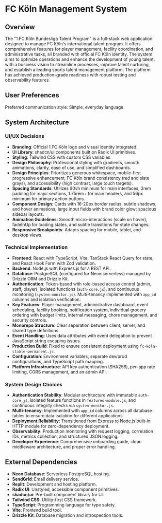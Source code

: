 # FC Köln Management System

## Overview

The "1.FC Köln Bundesliga Talent Program" is a full-stack web application designed to manage FC Köln's international talent program. It offers comprehensive features for player management, facility coordination, and administrative tasks, all branded with official FC Köln identity. The system aims to optimize operations and enhance the development of young talent, with a business vision to streamline processes, improve talent nurturing, and establish a leading sports talent management platform. The platform has achieved production-grade readiness with robust testing and observability features.

## User Preferences

Preferred communication style: Simple, everyday language.

## System Architecture

### UI/UX Decisions
- **Branding**: Official 1.FC Köln logo and visual identity integrated.
- **UI Library**: shadcn/ui components built on Radix UI primitives.
- **Styling**: Tailwind CSS with custom CSS variables.
- **Design Philosophy**: Professional styling with gradients, smooth animations, clarity, ease of use, and simplified dashboards.
- **Design Principles**: Prioritizes generous whitespace, mobile-first progressive enhancement, FC Köln brand consistency (red and slate grays), and accessibility (high contrast, large touch targets).
- **Spacing Standards**: Utilizes 90vh minimum for main interfaces, 3rem padding for major sections, 1.75rem+ for main headers, and 56px minimum for primary action buttons.
- **Component Design**: Cards with 16-20px border radius, subtle shadows, and hover animations; large input fields with brand color glow; spacious sidebar layouts.
- **Animation Guidelines**: Smooth micro-interactions (scale on hover), fadeInUp for loading states, and subtle transitions for state changes.
- **Responsive Breakpoints**: Adapts spacing for mobile, tablet, and desktop views.

### Technical Implementation
- **Frontend**: React with TypeScript, Vite, TanStack React Query for state, and React Hook Form with Zod validation.
- **Backend**: Node.js with Express.js for a REST API.
- **Database**: PostgreSQL (configured for Neon serverless) managed by Drizzle ORM and Drizzle Kit.
- **Authentication**: Token-based with role-based access control (admin, staff, player), isolated functions (`auth-core.js`), and continuous monitoring (`system-monitor.js`). Multi-tenancy implemented with `app_id` columns and isolation verification.
- **Key Features**: Player management, administrative dashboard, event scheduling, facility booking, notification system, individual grocery ordering with budget limits, internal messaging, chore management, and security controls.
- **Monorepo Structure**: Clear separation between client, server, and shared type definitions.
- **Event Handling**: Uses data attributes with event delegation to prevent JavaScript string escaping issues.
- **Production Build**: Fixed to ensure consistent deployment using `fc-koln-stable-permanent.js`.
- **Configuration**: Environment variables, separate dev/prod configurations, and TypeScript path mapping.
- **Platform Infrastructure**: API key authentication (SHA256), per-app rate limiting, CORS management, and an admin API.

### System Design Choices
- **Authentication Stability**: Modular architecture with immutable `auth-core.js`, isolated feature functions in `features-module.js`, and continuous integrity checks via `system-monitor.js`.
- **Multi-tenancy**: Implemented with `app_id` columns across all database tables to ensure data isolation for different applications.
- **Deployment Reliability**: Transitioned from Express to Node.js built-in HTTP module for zero-dependency deployment.
- **Observability**: Production monitoring with request logging, correlation IDs, metrics collection, and structured JSON logging.
- **Developer Experience**: Comprehensive onboarding guide, clean middleware architecture, and proper error handling.

## External Dependencies

- **Neon Database**: Serverless PostgreSQL hosting.
- **SendGrid**: Email delivery service.
- **Replit**: Development and hosting platform.
- **Radix UI**: Unstyled, accessible component primitives.
- **shadcn/ui**: Pre-built component library for UI.
- **Tailwind CSS**: Utility-first CSS framework.
- **TypeScript**: Programming language for type safety.
- **Vite**: Frontend build tool.
- **Drizzle Kit**: Database migration and introspection tools.